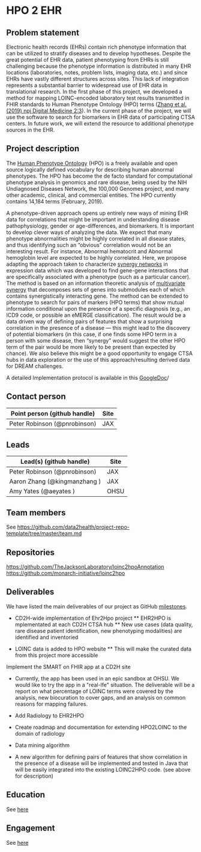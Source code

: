 # HPO 2 EHR

## Problem statement

Electronic health records (EHRs) contain rich phenotype information that can be utilized to stratify diseases and to develop hypotheses. Despite the great potential of EHR data, patient phenotyping from EHRs is still challenging because the phenotype information is distributed in many EHR locations (laboratories, notes, problem lists, imaging data, etc.) and since EHRs have vastly different structures across sites. This lack of integration represents a substantial barrier to widespread use of EHR data in translational research. In the first phase of this project, we developed a method for mapping LOINC-encoded laboratory test results transmitted in FHIR standards to Human Phenotype Ontology (HPO) terms ([Zhang et al. (2019) npj Digital Medicine 2:3](https://www.nature.com/articles/s41746-019-0110-4)). In the current phase of the project, we will use the software to search for biomarkers in EHR data of participating CTSA centers. In future work, we will extend the resource to additional phenotype sources in the EHR.

## Project description

The [Human Phenotype Ontology](http://www.human-phenotype-ontology.org) (HPO) is a freely available and open source logically defined vocabulary for describing human abnormal phenotypes. The HPO has become the de facto standard for computational phenotype analysis in genomics and rare disease, being used by the NIH Undiagnosed Diseases Network, the 100,000 Genomes project, and many other academic, clinical, and commercial entities. The HPO currently contains 14,184 terms (February, 2019).

A phenotype-driven approach opens up entirely new ways of mining EHR data for correlations that might be important in understanding disease pathophysiology, gender or age-differences, and biomarkers. It is important to develop clever ways of analyzing the data. We expect that many phenotype abnormalities might be highly correlated in all disease states, and thus identifying such an “obvious” correlation would not be an interesting result. For instance, Abnormal hematocrit and Abnormal hemoglobin level are expected to be highly correlated. Here, we propose adapting the approach taken to characterize [synergy networks](https://www.ncbi.nlm.nih.gov/pubmed/18234101) in expression data which was developed to find gene-gene interactions that are specifically associated with a phenotype (such as a particular cancer). The method is based on an information theoretic analysis of [multivariate synergy](https://www.ncbi.nlm.nih.gov/pubmed/17299419) that decomposes sets of genes into submodules each of which contains synergistically interacting gene. The method can be extended to phenotype to search for pairs of markers (HPO terms) that show mutual information conditional upon the presence of a specific diagnosis (e.g., an ICD9 code, or possible an eMERGE classification). The result would be a data driven way of defining pairs of features that show a surprising correlation in the presence of a disease — this might lead to the discovery of potential biomarkers (in this case, if one finds some HPO term in a person with some disease, then “synergy” would suggest the other HPO term of the pair would be more likely to be present than expected by chance). We also believe this might be a good opportunity to engage CTSA hubs in data exploration or the use of this approach/resulting derived data for DREAM challenges. 

A detailed Implementation protocol is available in this [GoogleDoc](https://docs.google.com/document/d/1ydNi9X8E-Fb-xdbEzN7mDq6vhrheXFcZ4xBOo30Qwoc/edit?usp=sharing)/


## Contact person

Point person (github handle) | Site 
------------------------|---------------
Peter Robinson (@pnrobinson) | JAX 

## Leads 

Lead(s) (github handle) | Site
----------|--------------|
Peter Robinson (@pnrobinson) | JAX
Aaron Zhang (@kingmanzhang ) | JAX
Amy Yates (@aeyates ) | OHSU

## Team members 

See https://github.com/data2health/project-repo-template/tree/master/team.md

## Repositories

https://github.com/TheJacksonLaboratory/loinc2hpoAnnotation
https://github.com/monarch-initiative/loinc2hpo

## Deliverables
We have listed the main deliverables of our project as GitHub [milestones](https://github.com/data2health/hpo2ehr.prj/milestones).

* CD2H-wide implementation of Ehr2Hpo project
** EHR2HPO is mplementated at each CD2H CTSA hub
** New use cases (data quality, rare disease patient identification, new phenotyping modalities) are identified and inventoried
 
* LOINC data is added to HPO website
** This will make the curated data from this project more accessible

Implement the SMART on FHIR app at a CD2H site
* Currently, the app has been used in an epic sandbox at OHSU. We would like to try the app in a "real-lfe" situation. The deliverable will be a report on what percentage of LOINC terms were covered by the analysis, new biocuration to cover gaps, and an analysis on common reasons for mapping failures.

* Add Radiology to EHR2HPO
* Create roadmap and documentation for extending HPO2LOINC to the domain of radiology

* Data mining algorithm
* A new algorithm for defining pairs of features that show correlation in the presence of a disease will be implemented and tested in Java that will be easily integrated into the existing LOINC2HPO code. (see above for description)

## Education

See  [here](education.md)

## Engagement
See [here](engagement.md)


